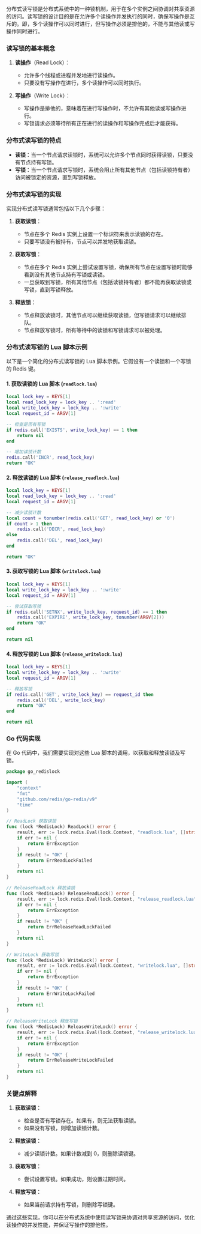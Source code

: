 分布式读写锁是分布式系统中的一种锁机制，用于在多个实例之间协调对共享资源的访问。读写锁的设计目的是在允许多个读操作并发执行的同时，确保写操作是互斥的。即，多个读操作可以同时进行，但写操作必须是排他的，不能与其他读或写操作同时进行。

### 读写锁的基本概念

1. **读操作**（Read Lock）：
    - 允许多个线程或进程并发地进行读操作。
    - 只要没有写操作在进行，多个读操作可以同时执行。

2. **写操作**（Write Lock）：
    - 写操作是排他的，意味着在进行写操作时，不允许有其他读或写操作进行。
    - 写锁请求必须等待所有正在进行的读操作和写操作完成后才能获得。

### 分布式读写锁的特点

- **读锁**：当一个节点请求读锁时，系统可以允许多个节点同时获得读锁，只要没有节点持有写锁。
- **写锁**：当一个节点请求写锁时，系统会阻止所有其他节点（包括读锁持有者）访问被锁定的资源，直到写锁释放。

### 分布式读写锁的实现

实现分布式读写锁通常包括以下几个步骤：

1. **获取读锁**：
    - 节点在多个 Redis 实例上设置一个标识符来表示读锁的存在。
    - 只要写锁没有被持有，节点可以并发地获取读锁。

2. **获取写锁**：
    - 节点在多个 Redis 实例上尝试设置写锁，确保所有节点在设置写锁时能够看到没有其他节点持有写锁或读锁。
    - 一旦获取到写锁，所有其他节点（包括读锁持有者）都不能再获取读锁或写锁，直到写锁释放。

3. **释放锁**：
    - 节点释放读锁时，其他节点可以继续获取读锁，但写锁请求可以继续排队。
    - 节点释放写锁时，所有等待中的读锁和写锁请求可以被处理。

### 分布式读写锁的 Lua 脚本示例

以下是一个简化的分布式读写锁的 Lua 脚本示例。它假设有一个读锁和一个写锁的 Redis 键。

#### 1. 获取读锁的 Lua 脚本 (`readlock.lua`)

```lua
local lock_key = KEYS[1]
local read_lock_key = lock_key .. ':read'
local write_lock_key = lock_key .. ':write'
local request_id = ARGV[1]

-- 检查是否有写锁
if redis.call('EXISTS', write_lock_key) == 1 then
    return nil
end

-- 增加读锁计数
redis.call('INCR', read_lock_key)
return "OK"
```

#### 2. 释放读锁的 Lua 脚本 (`release_readlock.lua`)

```lua
local lock_key = KEYS[1]
local read_lock_key = lock_key .. ':read'
local request_id = ARGV[1]

-- 减少读锁计数
local count = tonumber(redis.call('GET', read_lock_key) or '0')
if count > 1 then
    redis.call('DECR', read_lock_key)
else
    redis.call('DEL', read_lock_key)
end

return "OK"
```

#### 3. 获取写锁的 Lua 脚本 (`writelock.lua`)

```lua
local lock_key = KEYS[1]
local write_lock_key = lock_key .. ':write'
local request_id = ARGV[1]

-- 尝试获取写锁
if redis.call('SETNX', write_lock_key, request_id) == 1 then
    redis.call('EXPIRE', write_lock_key, tonumber(ARGV[2]))
    return "OK"
end

return nil
```

#### 4. 释放写锁的 Lua 脚本 (`release_writelock.lua`)

```lua
local lock_key = KEYS[1]
local write_lock_key = lock_key .. ':write'
local request_id = ARGV[1]

-- 释放写锁
if redis.call('GET', write_lock_key) == request_id then
    redis.call('DEL', write_lock_key)
    return "OK"
end

return nil
```

### Go 代码实现

在 Go 代码中，我们需要实现对这些 Lua 脚本的调用，以获取和释放读锁及写锁。

```go
package go_redislock

import (
	"context"
	"fmt"
	"github.com/redis/go-redis/v9"
	"time"
)

// ReadLock 获取读锁
func (lock *RedisLock) ReadLock() error {
	result, err := lock.redis.Eval(lock.Context, "readlock.lua", []string{lock.key}, lock.token).Result()
	if err != nil {
		return ErrException
	}
	if result != "OK" {
		return ErrReadLockFailed
	}
	return nil
}

// ReleaseReadLock 释放读锁
func (lock *RedisLock) ReleaseReadLock() error {
	result, err := lock.redis.Eval(lock.Context, "release_readlock.lua", []string{lock.key}, lock.token).Result()
	if err != nil {
		return ErrException
	}
	if result != "OK" {
		return ErrReleaseReadLockFailed
	}
	return nil
}

// WriteLock 获取写锁
func (lock *RedisLock) WriteLock() error {
	result, err := lock.redis.Eval(lock.Context, "writelock.lua", []string{lock.key}, lock.token, lock.lockTimeout.Seconds()).Result()
	if err != nil {
		return ErrException
	}
	if result != "OK" {
		return ErrWriteLockFailed
	}
	return nil
}

// ReleaseWriteLock 释放写锁
func (lock *RedisLock) ReleaseWriteLock() error {
	result, err := lock.redis.Eval(lock.Context, "release_writelock.lua", []string{lock.key}, lock.token).Result()
	if err != nil {
		return ErrException
	}
	if result != "OK" {
		return ErrReleaseWriteLockFailed
	}
	return nil
}
```

### 关键点解释

1. **获取读锁**：
    - 检查是否有写锁存在。如果有，则无法获取读锁。
    - 如果没有写锁，则增加读锁计数。

2. **释放读锁**：
    - 减少读锁计数。如果计数减到 0，则删除读锁键。

3. **获取写锁**：
    - 尝试设置写锁。如果成功，则设置过期时间。

4. **释放写锁**：
    - 如果当前请求持有写锁，则删除写锁键。

通过这些实现，你可以在分布式系统中使用读写锁来协调对共享资源的访问，优化读操作的并发性能，并保证写操作的排他性。